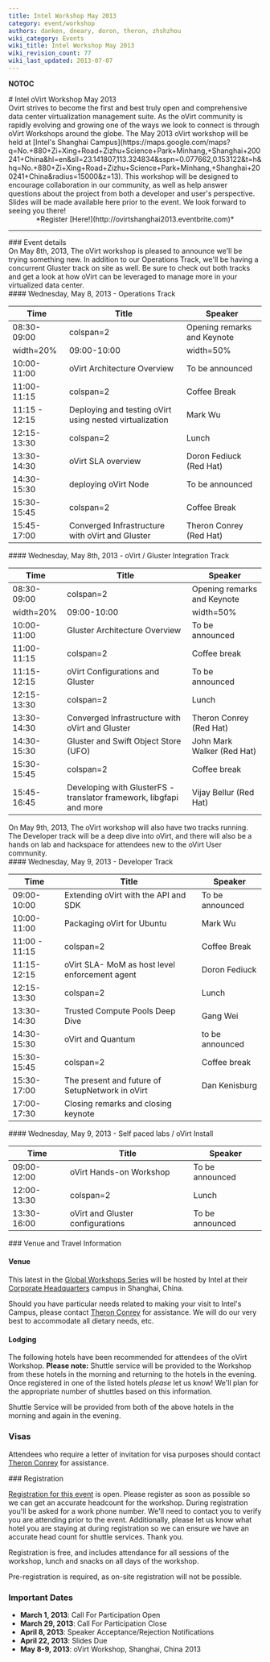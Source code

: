 ```yaml
---
title: Intel Workshop May 2013
category: event/workshop
authors: danken, dneary, doron, theron, zhshzhou
wiki_category: Events
wiki_title: Intel Workshop May 2013
wiki_revision_count: 77
wiki_last_updated: 2013-07-07
---
```


__NOTOC__

<div class="row">
<div class="offset1 span10">
# Intel oVirt Workshop May 2013

</div>
<div class="offset1 span7">
Ovirt strives to become the first and best truly open and comprehensive data center virtualization management suite. As the oVirt community is rapidly evolving and growing one of the ways we look to connect is through oVirt Workshops around the globe. The May 2013 oVirt workshop will be held at [Intel's Shanghai Campus](https://maps.google.com/maps?q=No.+880+Zi+Xing+Road+Zizhu+Science+Park+Minhang,+Shanghai+200241+China&hl=en&sll=23.141807,113.324834&sspn=0.077662,0.153122&t=h&hq=No.+880+Zi+Xing+Road+Zizhu+Science+Park+Minhang,+Shanghai+200241+China&radius=15000&z=13). This workshop will be designed to encourage collaboration in our community, as well as help answer questions about the project from both a developer and user's perspective. Slides will be made available here prior to the event. We look forward to seeing you there!

</div>
<div class="span3"  style="text-align:center">
*Register [Here!](http://ovirtshanghai2013.eventbrite.com)*

</div>
</div>
<hr>
<div class="row">
<div class="span12 pad-sides">
### Event details

</div>
<div class="span12">
On May 8th, 2013, The oVirt workshop is pleased to announce we'll be trying something new. In addition to our Operations Track, we'll be having a concurrent Gluster track on site as well. Be sure to check out both tracks and get a look at how oVirt can be leveraged to manage more in your virtualized data center.

</div>
<div class="span6 pad-sides">
#### Wednesday, May 8, 2013 - Operations Track

| Time                   | Title                                                   | Speaker                     |
|------------------------|---------------------------------------------------------|-----------------------------|
| 08:30-09:00            | colspan=2| Opening remarks and Keynote                  |
| width=20%| 09:00-10:00 | width=50% | oVirt Introduction                          | width=30% | To be announced |
| 10:00-11:00            | oVirt Architecture Overview                             | To be announced             |
| 11:00-11:15            | colspan=2| Coffee Break                                 |
| 11:15 - 12:15          | Deploying and testing oVirt using nested virtualization | Mark Wu                     |
| 12:15-13:30            | colspan=2| Lunch                                        |
| 13:30-14:30            | oVirt SLA overview                                      | Doron Fediuck (Red Hat)     |
| 14:30-15:30            | deploying oVirt Node                                    | To be announced             |
| 15:30-15:45            | colspan=2| Coffee Break                                 |
| 15:45-17:00            | Converged Infrastructure with oVirt and Gluster         | Theron Conrey (Red Hat)     |

</div>
<div class="span6 pad-sides">
#### Wednesday, May 8th, 2013 - oVirt / Gluster Integration Track

| Time                   | Title                                                               | Speaker                                |
|------------------------|---------------------------------------------------------------------|----------------------------------------|
| 08:30-09:00            | colspan=2| Opening remarks and Keynote                              |
| width=20%| 09:00-10:00 | width=50% | Gluster Community Overview and Roadmap                  | width=30% | John Mark Walker (Red Hat) |
| 10:00-11:00            | Gluster Architecture Overview                                       | To be announced                        |
| 11:00-11:15            | colspan=2| Coffee break                                             |
| 11:15-12:15            | oVirt Configurations and Gluster                                    | To be announced                        |
| 12:15-13:30            | colspan=2| Lunch                                                    |
| 13:30-14:30            | Converged Infrastructure with oVirt and Gluster                     | Theron Conrey (Red Hat)                |
| 14:30-15:30            | Gluster and Swift Object Store (UFO)                                | John Mark Walker (Red Hat)             |
| 15:30-15:45            | colspan=2| Coffee break                                             |
| 15:45-16:45            | Developing with GlusterFS - translator framework, libgfapi and more | Vijay Bellur (Red Hat)                 |

</div>

<div class="span12">
On May 9th, 2013, The oVirt workshop will also have two tracks running. The Developer track will be a deep dive into oVirt, and there will also be a hands on lab and hackspace for attendees new to the oVirt User community.

</div>
<div class="span6 pad-sides">
#### Wednesday, May 9, 2013 - Developer Track

| Time          | Title                                           | Speaker         |
|---------------|-------------------------------------------------|-----------------|
| 09:00-10:00   | Extending oVirt with the API and SDK            | To be announced |
| 10:00-11:00   | Packaging oVirt for Ubuntu                      | Mark Wu         |
| 11:00 - 11:15 | colspan=2| Coffee Break                         |
| 11:15-12:15   | oVirt SLA- MoM as host level enforcement agent  | Doron Fediuck   |
| 12:15-13:30   | colspan=2| Lunch                                |
| 13:30-14:30   | Trusted Compute Pools Deep Dive                 | Gang Wei        |
| 14:30-15:30   | oVirt and Quantum                               | to be announced |
| 15:30-15:45   | colspan=2| Coffee break                         |
| 15:30-17:00   | The present and future of SetupNetwork in oVirt | Dan Kenisburg   |
| 17:00-17:30   | Closing remarks and closing keynote             |

</div>
<div class="span6 pad-sides">
#### Wednesday, May 9, 2013 - Self paced labs / oVirt Install

| Time        | Title                            | Speaker         |
|-------------|----------------------------------|-----------------|
| 09:00-12:00 | oVirt Hands-on Workshop          | To be announced |
| 12:00-13:30 | colspan=2| Lunch                 |
| 13:30-16:00 | oVirt and Gluster configurations | To be announced |

</div>
</div>
<div class="row">
<div class="span6 pad-sides">
### Venue and Travel Information

#### Venue

This latest in the [Global Workshops Series](OVirt_Global_Workshops) will be hosted by Intel at their [Corporate Headquarters](http://goo.gl/maps/KK7y8) campus in Shanghai, China.

Should you have particular needs related to making your visit to Intel's Campus, please contact [ Theron Conrey](User:Theron) for assistance. We will do our very best to accommodate all dietary needs, etc.

#### Lodging

The following hotels have been recommended for attendees of the oVirt Workshop.
**Please note:** Shuttle service will be provided to the Workshop from these hotels in the morning and returning to the hotels in the evening. Once registered in one of the listed hotels *please* let us know! We'll plan for the appropriate number of shuttles based on this information.

Shuttle Service will be provided from both of the above hotels in the morning and again in the evening.

### Visas

Attendees who require a letter of invitation for visa purposes should contact [Theron Conrey](http://wiki.ovirt.org/User:Theron) for assistance.

</div>
<div class="span6 pad-sides">
### Registration

[Registration for this event](http://ovirtshanghai2013.eventbrite.com) is open. Please register as soon as possible so we can get an accurate headcount for the workshop. During registration you'll be asked for a work phone number. We'll need to contact you to verify you are attending prior to the event. Additionally, please let us know what hotel you are staying at during registration so we can ensure we have an accurate head count for shuttle services. Thank you.

Registration is free, and includes attendance for all sessions of the workshop, lunch and snacks on all days of the workshop.

Pre-registration is required, as on-site registration will not be possible.

### Important Dates

*   **March 1, 2013**: Call For Participation Open
*   **March 29, 2013**: Call For Participation Close
*   **April 8, 2013**: Speaker Acceptance/Rejection Notifications
*   **April 22, 2013**: Slides Due
*   **May 8-9, 2013**: oVirt Workshop, Shanghai, China 2013

</div>
</div>
<Category:Events>

